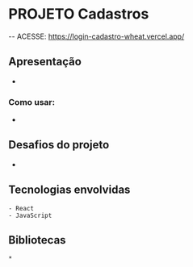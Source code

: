 # PROJETO Cadastros
 -- ACESSE: https://login-cadastro-wheat.vercel.app/

## Apresentação
-   

### Como usar:
*    
 
## Desafios do projeto
*   

## Tecnologias envolvidas
    - React
    - JavaScript

## Bibliotecas
    * 


